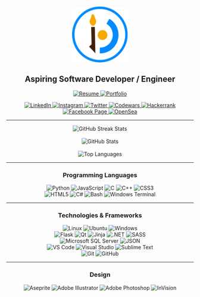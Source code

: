<!-- 🌸 HEADER / LOGO -->
<p align="center">
  <a href="https://savjaylade84.github.io/Jisun.github.io/">
    <img src="https://github.com/savjaylade84/savjaylade84/raw/main/images/jisun.svg" width="150" height="150" alt="Jisun Logo">
  </a>
</p>

<h2 align="center">Aspiring Software Developer / Engineer</h2>

<!-- 🌸 LINKS -->
<p align="center">
  <a href="https://drive.google.com/file/d/1h6D_C8-KVDu13i73hI5CINqgVSidcVbp/view?usp=sharing">
    <img src="https://img.shields.io/badge/Resume-000000?style=for-the-badge&logo=googledocs&logoColor=white" height="30" alt="Resume">
  </a>
  <a href="https://savjalade84.pythonanywhere.com/">
    <img src="https://img.shields.io/badge/Portfolio-000000?style=for-the-badge&logo=About.me&logoColor=white" height="30" alt="Portfolio">
  </a>
</p>

<p align="center">
  <a href="https://www.linkedin.com/in/john-jayson-de-leon-73532818b/">
    <img src="https://img.shields.io/badge/LinkedIn-0077B5?style=for-the-badge&logo=linkedin&logoColor=white" height="30" alt="LinkedIn">
  </a>
  <a href="https://www.instagram.com/savjaylade84/">
    <img src="https://img.shields.io/badge/Instagram-%23E4405F.svg?style=for-the-badge&logo=Instagram&logoColor=white" height="30" alt="Instagram">
  </a>
  <a href="https://www.twitter.com/Johnjaysonbdel1">
    <img src="https://img.shields.io/twitter/follow/Johnjaysonbdel1?style=for-the-badge&logo=X&logoColor=white&color=%231DA1F2" height="30" alt="Twitter">
  </a>
  <a href="https://www.codewars.com/users/savjaylade84">
    <img src="https://img.shields.io/badge/Codewars-B1361E?style=for-the-badge&logo=Codewars&logoColor=white" height="30" alt="Codewars">
  </a>
  <a href="https://hackerrank.com/savjaylade84">
    <img src="https://img.shields.io/badge/Hackerrank-2EC866?style=for-the-badge&logo=HackerRank&logoColor=white" height="30" alt="Hackerrank">
  </a>
  <a href="https://facebook.com/Jisun-102294825339373">
    <img src="https://img.shields.io/badge/Facebook_Page-%231877F2.svg?style=for-the-badge&logo=Facebook&logoColor=white" height="30" alt="Facebook Page">
  </a>
  <a href="https://opensea.io/savjaylade/">
    <img src="https://img.shields.io/badge/OpenSea-%232081E2.svg?style=for-the-badge&logo=opensea&logoColor=white" height="30" alt="OpenSea">
  </a>
</p>

<hr>

<!-- 🌸 GITHUB STATS -->
<p align="center">
  <img src="https://github-readme-streak-stats.herokuapp.com/?user=savjaylade84&theme=dark&background=3B2146&ring=0891b2&fire=0891b2&currStreakNum=ffffff&currStreakLabel=ffffff&sideNums=ffffff&sideLabels=ffffff&dates=ffffff&card_width=500" alt="GitHub Streak Stats">
  <br><br>
  <img src="https://github-readme-stats.vercel.app/api?username=savjaylade84&theme=dark&bg_color=3B2146&title_color=ffffff&text_color=ffffff&show_icons=true&card_width=500" alt="GitHub Stats">
  <br><br>
  <img src="https://github-readme-stats.vercel.app/api/top-langs/?username=savjaylade84&layout=compact&theme=dark&bg_color=3B2146&title_color=ffffff&text_color=ffffff&card_width=500" alt="Top Languages">
</p>

<hr>

<!-- 🌸 PROGRAMMING LANGUAGES -->
<h3 align="center">Programming Languages</h3>
<p align="center">
  <img src="https://img.shields.io/badge/python-3670A0?style=for-the-badge&logo=python&logoColor=ffdd54" height="32" alt="Python">
  <img src="https://img.shields.io/badge/javascript-%23323330.svg?style=for-the-badge&logo=javascript&logoColor=%23F7DF1E" height="32" alt="JavaScript">
  <img src="https://img.shields.io/badge/c-%2300599C.svg?style=for-the-badge&logo=c&logoColor=white" height="32" alt="C">
  <img src="https://img.shields.io/badge/c++-%2300599C.svg?style=for-the-badge&logo=c%2B%2B&logoColor=white" height="32" alt="C++">
  <img src="https://img.shields.io/badge/css3-%231572B6.svg?style=for-the-badge&logo=css3&logoColor=white" height="32" alt="CSS3">
  <br>
  <img src="https://img.shields.io/badge/html5-%23E34F26.svg?style=for-the-badge&logo=html5&logoColor=white" height="32" alt="HTML5">
  <img src="https://img.shields.io/badge/c%23-%23239120.svg?style=for-the-badge&logo=c-sharp&logoColor=white" height="32" alt="C#">
  <img src="https://img.shields.io/badge/Bash-%23121011.svg?style=for-the-badge&logo=gnu-bash&logoColor=white" height="32" alt="Bash">
  <img src="https://img.shields.io/badge/Windows%20Terminal-%234D4D4D.svg?style=for-the-badge&logo=windows-terminal&logoColor=white" height="32" alt="Windows Terminal">
</p>

<hr>

<!-- 🌸 TECHNOLOGIES & FRAMEWORKS -->
<h3 align="center">Technologies & Frameworks</h3>
<p align="center">
  <img src="https://img.shields.io/badge/Linux-FCC624?style=for-the-badge&logo=linux&logoColor=black" height="32" alt="Linux">
  <img src="https://img.shields.io/badge/Ubuntu-E95420?style=for-the-badge&logo=ubuntu&logoColor=white" height="32" alt="Ubuntu">
  <img src="https://img.shields.io/badge/Windows-0078D6?style=for-the-badge&logo=windows&logoColor=white" height="32" alt="Windows">
  <br>
  <img src="https://img.shields.io/badge/flask-%23000.svg?style=for-the-badge&logo=flask&logoColor=white" height="32" alt="Flask">
  <img src="https://img.shields.io/badge/Qt-%23217346.svg?style=for-the-badge&logo=Qt&logoColor=white" height="32" alt="Qt">
  <img src="https://img.shields.io/badge/jinja-white.svg?style=for-the-badge&logo=jinja&logoColor=black" height="32" alt="Jinja">
  <img src="https://img.shields.io/badge/.NET-5C2D91?style=for-the-badge&logo=.net&logoColor=white" height="32" alt=".NET">
  <img src="https://img.shields.io/badge/SASS-hotpink.svg?style=for-the-badge&logo=SASS&logoColor=white" height="32" alt="SASS">
  <br>
  <img src="https://img.shields.io/badge/Microsoft%20SQL%20Server-CC2927?style=for-the-badge&logo=microsoft%20sql%20server&logoColor=white" height="32" alt="Microsoft SQL Server">
  <img src="https://img.shields.io/badge/JSON-%23000000.svg?style=for-the-badge&logo=json&logoColor=white" height="32" alt="JSON">
  <br>
  <img src="https://img.shields.io/badge/Visual%20Studio%20Code-0078d7.svg?style=for-the-badge&logo=visual-studio-code&logoColor=white" height="32" alt="VS Code">
  <img src="https://img.shields.io/badge/Visual%20Studio-5C2D91.svg?style=for-the-badge&logo=visual-studio&logoColor=white" height="32" alt="Visual Studio">
  <img src="https://img.shields.io/badge/sublime_text-%23575757.svg?style=for-the-badge&logo=sublime-text&logoColor=important" height="32" alt="Sublime Text">
  <br>
  <img src="https://img.shields.io/badge/git-%23F05033.svg?style=for-the-badge&logo=git&logoColor=white" height="32" alt="Git">
  <img src="https://img.shields.io/badge/github-%23121011.svg?style=for-the-badge&logo=github&logoColor=white" height="32" alt="GitHub">
</p>

<hr>

<!-- 🌸 DESIGN TOOLS -->
<h3 align="center">Design</h3>
<p align="center">
  <img src="https://img.shields.io/badge/Aseprite-FFFFFF?style=for-the-badge&logo=Aseprite&logoColor=#7D929E" height="32" alt="Aseprite">
  <img src="https://img.shields.io/badge/adobe%20illustrator-%23FF9A00.svg?style=for-the-badge&logo=adobe%20illustrator&logoColor=white" height="32" alt="Adobe Illustrator">
  <img src="https://img.shields.io/badge/adobe%20photoshop-%2331A8FF.svg?style=for-the-badge&logo=adobe%20photoshop&logoColor=white" height="32" alt="Adobe Photoshop">
  <img src="https://img.shields.io/badge/invision-FF3366?style=for-the-badge&logo=invision&logoColor=white" height="32" alt="InVision">
</p>

<br><br>
